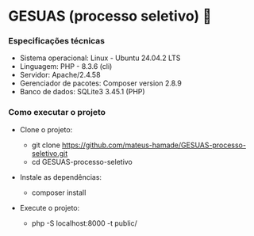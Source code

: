 # GESUAS (processo seletivo) 🧩

### Especificações técnicas
- Sistema operacional: Linux - Ubuntu 24.04.2 LTS
- Linguagem: PHP - 8.3.6 (cli)
- Servidor: Apache/2.4.58
- Gerenciador de pacotes: Composer version 2.8.9
- Banco de dados: SQLite3 3.45.1 (PHP)
  
### Como executar o projeto
- Clone o projeto:
  - git clone https://github.com/mateus-hamade/GESUAS-processo-seletivo.git
  - cd GESUAS-processo-seletivo

- Instale as dependências:
  - composer install

- Execute o projeto:
  - php -S localhost:8000 -t public/

